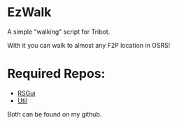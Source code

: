 # EzWalk
A simple "walking" script for Tribot.

With it you can walk to almost any F2P location in OSRS!

# Required Repos:
- [RSGui](https://github.com/orange451/RSGui)
- [Util](https://github.com/orange451/RSUtil)

Both can be found on my github.
